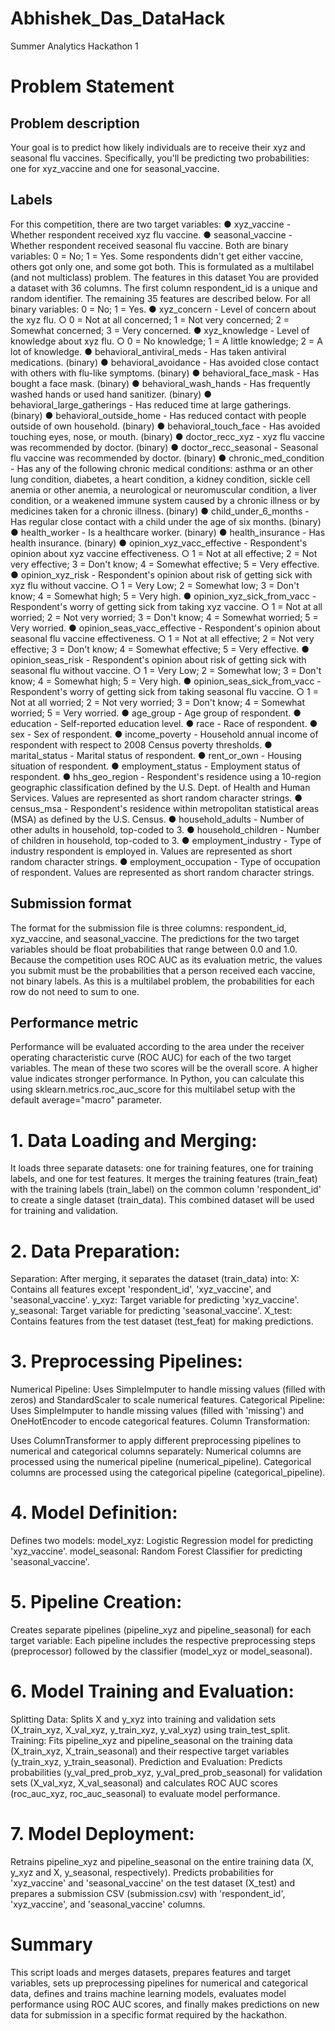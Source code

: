# Abhishek_Das_DataHack
Summer Analytics Hackathon 1

# Problem Statement 

## Problem description

Your goal is to predict how likely individuals are to receive their xyz and seasonal flu
vaccines. Specifically, you'll be predicting two probabilities: one for xyz_vaccine and
one for seasonal_vaccine.

## Labels

For this competition, there are two target variables:
● xyz_vaccine - Whether respondent received xyz flu vaccine.
● seasonal_vaccine - Whether respondent received seasonal flu vaccine.
Both are binary variables: 0 = No; 1 = Yes. Some respondents didn't get either
vaccine, others got only one, and some got both. This is formulated as a multilabel
(and not multiclass) problem.
The features in this dataset
You are provided a dataset with 36 columns. The first column respondent_id is a
unique and random identifier. The remaining 35 features are described below.
For all binary variables: 0 = No; 1 = Yes.
● xyz_concern - Level of concern about the xyz flu.
○ 0 = Not at all concerned; 1 = Not very concerned; 2 = Somewhat
concerned; 3 = Very concerned.
● xyz_knowledge - Level of knowledge about xyz flu.
○ 0 = No knowledge; 1 = A little knowledge; 2 = A lot of knowledge.
● behavioral_antiviral_meds - Has taken antiviral medications. (binary)
● behavioral_avoidance - Has avoided close contact with others with flu-like
symptoms. (binary)
● behavioral_face_mask - Has bought a face mask. (binary)
● behavioral_wash_hands - Has frequently washed hands or used hand
sanitizer. (binary)
● behavioral_large_gatherings - Has reduced time at large gatherings.
(binary)
● behavioral_outside_home - Has reduced contact with people outside of own
household. (binary)
● behavioral_touch_face - Has avoided touching eyes, nose, or mouth.
(binary)
● doctor_recc_xyz - xyz flu vaccine was recommended by doctor. (binary)
● doctor_recc_seasonal - Seasonal flu vaccine was recommended by doctor.
(binary)
● chronic_med_condition - Has any of the following chronic medical
conditions: asthma or an other lung condition, diabetes, a heart condition, a
kidney condition, sickle cell anemia or other anemia, a neurological or
neuromuscular condition, a liver condition, or a weakened immune system
caused by a chronic illness or by medicines taken for a chronic illness.
(binary)
● child_under_6_months - Has regular close contact with a child under the age
of six months. (binary)
● health_worker - Is a healthcare worker. (binary)
● health_insurance - Has health insurance. (binary)
● opinion_xyz_vacc_effective - Respondent's opinion about xyz vaccine
effectiveness.
○ 1 = Not at all effective; 2 = Not very effective; 3 = Don't know; 4 =
Somewhat effective; 5 = Very effective.
● opinion_xyz_risk - Respondent's opinion about risk of getting sick with xyz
flu without vaccine.
○ 1 = Very Low; 2 = Somewhat low; 3 = Don't know; 4 = Somewhat high;
5 = Very high.
● opinion_xyz_sick_from_vacc - Respondent's worry of getting sick from
taking xyz vaccine.
○ 1 = Not at all worried; 2 = Not very worried; 3 = Don't know; 4 =
Somewhat worried; 5 = Very worried.
● opinion_seas_vacc_effective - Respondent's opinion about seasonal flu
vaccine effectiveness.
○ 1 = Not at all effective; 2 = Not very effective; 3 = Don't know; 4 =
Somewhat effective; 5 = Very effective.
● opinion_seas_risk - Respondent's opinion about risk of getting sick with
seasonal flu without vaccine.
○ 1 = Very Low; 2 = Somewhat low; 3 = Don't know; 4 = Somewhat high;
5 = Very high.
● opinion_seas_sick_from_vacc - Respondent's worry of getting sick from
taking seasonal flu vaccine.
○ 1 = Not at all worried; 2 = Not very worried; 3 = Don't know; 4 =
Somewhat worried; 5 = Very worried.
● age_group - Age group of respondent.
● education - Self-reported education level.
● race - Race of respondent.
● sex - Sex of respondent.
● income_poverty - Household annual income of respondent with respect to
2008 Census poverty thresholds.
● marital_status - Marital status of respondent.
● rent_or_own - Housing situation of respondent.
● employment_status - Employment status of respondent.
● hhs_geo_region - Respondent's residence using a 10-region geographic
classification defined by the U.S. Dept. of Health and Human Services. Values
are represented as short random character strings.
● census_msa - Respondent's residence within metropolitan statistical areas
(MSA) as defined by the U.S. Census.
● household_adults - Number of other adults in household, top-coded to 3.
● household_children - Number of children in household, top-coded to 3.
● employment_industry - Type of industry respondent is employed in. Values
are represented as short random character strings.
● employment_occupation - Type of occupation of respondent. Values are
represented as short random character strings.


## Submission format

The format for the submission file is three columns: respondent_id, xyz_vaccine,
and seasonal_vaccine. The predictions for the two target variables should be float
probabilities that range between 0.0 and 1.0. Because the competition uses ROC
AUC as its evaluation metric, the values you submit must be the probabilities that a
person received each vaccine, not binary labels. As this is a multilabel problem, the
probabilities for each row do not need to sum to one.


## Performance metric

Performance will be evaluated according to the area under the receiver operating
characteristic curve (ROC AUC) for each of the two target variables. The mean of
these two scores will be the overall score. A higher value indicates stronger
performance.
In Python, you can calculate this using sklearn.metrics.roc_auc_score for this
multilabel setup with the default average="macro" parameter.



# 1. Data Loading and Merging:

It loads three separate datasets: one for training features, one for training labels, and one for test features.
It merges the training features (train_feat) with the training labels (train_label) on the common column 'respondent_id' to create a single dataset (train_data). This combined dataset will be used for training and validation.
# 2. Data Preparation:

Separation: After merging, it separates the dataset (train_data) into:
X: Contains all features except 'respondent_id', 'xyz_vaccine', and 'seasonal_vaccine'.
y_xyz: Target variable for predicting 'xyz_vaccine'.
y_seasonal: Target variable for predicting 'seasonal_vaccine'.
X_test: Contains features from the test dataset (test_feat) for making predictions.
# 3. Preprocessing Pipelines:

Numerical Pipeline: Uses SimpleImputer to handle missing values (filled with zeros) and StandardScaler to scale numerical features.
Categorical Pipeline: Uses SimpleImputer to handle missing values (filled with 'missing') and OneHotEncoder to encode categorical features.
Column Transformation:

Uses ColumnTransformer to apply different preprocessing pipelines to numerical and categorical columns separately:
Numerical columns are processed using the numerical pipeline (numerical_pipeline).
Categorical columns are processed using the categorical pipeline (categorical_pipeline).
# 4. Model Definition:

Defines two models:
model_xyz: Logistic Regression model for predicting 'xyz_vaccine'.
model_seasonal: Random Forest Classifier for predicting 'seasonal_vaccine'.
# 5. Pipeline Creation:

Creates separate pipelines (pipeline_xyz and pipeline_seasonal) for each target variable:
Each pipeline includes the respective preprocessing steps (preprocessor) followed by the classifier (model_xyz or model_seasonal).
# 6. Model Training and Evaluation:

Splitting Data: Splits X and y_xyz into training and validation sets (X_train_xyz, X_val_xyz, y_train_xyz, y_val_xyz) using train_test_split.
Training: Fits pipeline_xyz and pipeline_seasonal on the training data (X_train_xyz, X_train_seasonal) and their respective target variables (y_train_xyz, y_train_seasonal).
Prediction and Evaluation: Predicts probabilities (y_val_pred_prob_xyz, y_val_pred_prob_seasonal) for validation sets (X_val_xyz, X_val_seasonal) and calculates ROC AUC scores (roc_auc_xyz, roc_auc_seasonal) to evaluate model performance.
# 7. Model Deployment:

Retrains pipeline_xyz and pipeline_seasonal on the entire training data (X, y_xyz and X, y_seasonal, respectively).
Predicts probabilities for 'xyz_vaccine' and 'seasonal_vaccine' on the test dataset (X_test) and prepares a submission CSV (submission.csv) with 'respondent_id', 'xyz_vaccine', and 'seasonal_vaccine' columns.

# Summary
This script loads and merges datasets, prepares features and target variables, sets up preprocessing pipelines for numerical and categorical data, defines and trains machine learning models, evaluates model performance using ROC AUC scores, and finally makes predictions on new data for submission in a specific format required by the hackathon.
